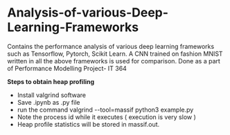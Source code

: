# Analysis-of-various-Deep-Learning-Frameworks

Contains the performance analysis of various deep learning frameworks such as Tensorflow, Pytorch, Scikit Learn.
A CNN trained on fashion MNIST written in all the above frameworks is used for comparison.
Done as a part of Performance Modelling Project- IT 364

**Steps to obtain heap profiling**

- Install valgrind software
- Save .ipynb as .py file
- run the command valgrind --tool=massif python3 example.py
- Note the process id while it executes ( execution is very slow )
- Heap profile statistics will be stored in massif.out.<pid> 
